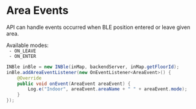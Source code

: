 # __Area Events__

API can handle events occurred when BLE position entered or leave given area.

Available modes: <br>
` - ON_LEAVE`<br>
` - ON_ENTER`


```java
INBle inBle = new INBle(inMap, backendServer, inMap.getFloorId);
inBle.addAreaEventListener(new OnEventListener<AreaEvent>() {
	@Override
	public void onEvent(AreaEvent areaEvent) {
		Log.e("Indoor", areaEvent.areaName + " " + areaEvent.mode);
	}
});
```